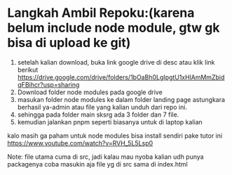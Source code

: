 # Langkah Ambil Repoku:(karena belum include node module, gtw gk bisa di upload ke git)

1. setelah kalian download, buka link google drive di desc atau klik link berikut https://drive.google.com/drive/folders/1bOaBh0LgIpgtU1xHlAmMmZbidqFBihcr?usp=sharing
2. Download folder node modules pada google drive
3. masukan folder node modules ke dalam folder landing page astungkara berhasil ya-admin atau file yang kalian unduh dari repo ini.
4. sehingga pada folder main sksrg ada 3 folder dan 7 file.
5. kemudian jalankan pnpm seperti biasanya untuk di laptop kalian

kalo masih ga paham untuk node modules bisa install sendiri pake tutor ini https://www.youtube.com/watch?v=RVH_5L5Lsp0

Note: file utama cuma di src, jadi kalau mau nyoba kalian udh punya packagenya coba masukin aja file yg di src sama di index.html
